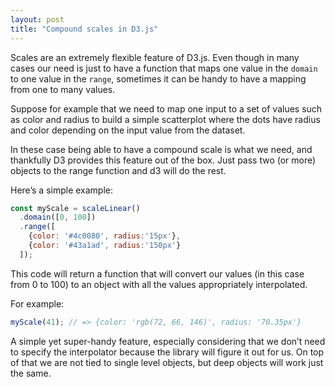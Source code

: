 ```yaml
---
layout: post
title: "Compound scales in D3.js"
---
```


Scales are an extremely flexible feature of D3.js.
Even though in many cases our need is just to have a function that maps one value in the `domain` to one value in the `range`, sometimes it can be handy to have a mapping from one to many values.

Suppose for example that we need to map one input to a set of values such as color and radius to build a simple scatterplot where the dots have radius and color depending on the input value from the dataset.

In these case being able to have a compound scale is what we need, and thankfully D3 provides this feature out of the box. Just pass two (or more) objects to the range function and d3 will do the rest.

Here’s a simple example:

```js
const myScale = scaleLinear()
  .domain([0, 100])
  .range([
    {color: '#4c0080', radius:'15px'},
    {color: '#43a1ad', radius:'150px'}
  ]);
```

This code will return a function that will convert our values (in this case from 0 to 100) to an object with all the values appropriately interpolated.

For example:

```js
myScale(41); // => {color: 'rgb(72, 66, 146)', radius: '70.35px'}
```

A simple yet super-handy feature, especially considering that we don’t need to specify the interpolator because the library will figure it out for us. On top of that we are not tied to single level objects, but deep objects will work just the same.


